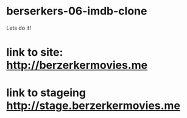 # berserkers-06-imdb-clone
Lets do it!

# link to site: http://berzerkermovies.me
# link to stageing http://stage.berzerkermovies.me


